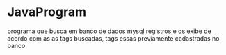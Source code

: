# JavaProgram
programa que busca em banco de dados mysql registros e os exibe de acordo com as as tags buscadas, tags essas previamente cadastradas no banco
